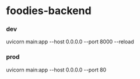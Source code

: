 # foodies-backend

### dev
uvicorn main:app --host 0.0.0.0 --port 8000 --reload


### prod
uvicorn main:app --host 0.0.0.0 --port 80